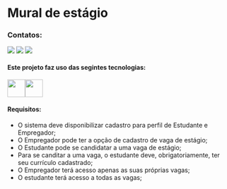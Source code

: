 # Mural de estágio

### Contatos:

<div>
<a href="https://instagram.com/lucas.olisouza" target="_blank"><img src="https://img.shields.io/badge/-Instagram-%23E4405F?style=for-the-badge&logo=instagram&logoColor=white" target="_blank"></a>
<a href = "mailto:lycasoliveira@gmail.com"><img src="https://img.shields.io/badge/Gmail-D14836?style=for-the-badge&logo=gmail&logoColor=white" target="_blank"></a>
<a href="https://www.linkedin.com/in/lucas-oliveira-de-souza-0318a5174" target="_blank"><img src="https://img.shields.io/badge/-LinkedIn-%230077B5?style=for-the-badge&logo=linkedin&logoColor=white" target="_blank"></a>   
</div>

#### Este projeto faz uso das segintes tecnologias:

<img src="https://cdn.jsdelivr.net/gh/devicons/devicon/icons/flutter/flutter-original.svg" width="40" height="40"/><img src="https://cdn.jsdelivr.net/gh/devicons/devicon/icons/firebase/firebase-plain.svg" width="40" height="40"/>


#### Requisitos:

* O sistema deve disponibilizar cadastro para perfil de Estudante e Empregador;
* O Empregador pode ter a opção de cadastro de vaga de estágio;
* O Estudante pode se candidatar a uma vaga de estágio;
* Para se canditar a uma vaga, o estudante deve, obrigatoriamente, ter seu currículo cadastrado;
* O Empregador terá acesso apenas as suas próprias vagas;
* O estudante terá acesso a todas as vagas;
